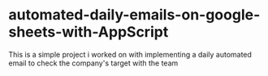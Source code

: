 # automated-daily-emails-on-google-sheets-with-AppScript
This is a simple project i worked on with implementing a daily automated email to check the company's target with the team
